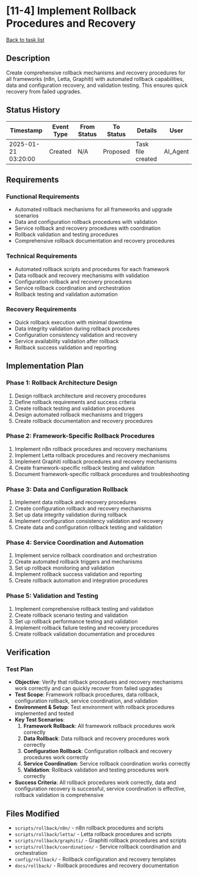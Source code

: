 # [11-4] Implement Rollback Procedures and Recovery

[Back to task list](./tasks.md)

## Description

Create comprehensive rollback mechanisms and recovery procedures for all frameworks (n8n, Letta, Graphiti) with automated rollback capabilities, data and configuration recovery, and validation testing. This ensures quick recovery from failed upgrades.

## Status History

| Timestamp | Event Type | From Status | To Status | Details | User |
|-----------|------------|-------------|-----------|---------|------|
| 2025-01-21 03:20:00 | Created | N/A | Proposed | Task file created | AI_Agent |

## Requirements

### Functional Requirements
- Automated rollback mechanisms for all frameworks and upgrade scenarios
- Data and configuration rollback procedures with validation
- Service rollback and recovery procedures with coordination
- Rollback validation and testing procedures
- Comprehensive rollback documentation and recovery procedures

### Technical Requirements
- Automated rollback scripts and procedures for each framework
- Data rollback and recovery mechanisms with validation
- Configuration rollback and recovery procedures
- Service rollback coordination and orchestration
- Rollback testing and validation automation

### Recovery Requirements
- Quick rollback execution with minimal downtime
- Data integrity validation during rollback procedures
- Configuration consistency validation and recovery
- Service availability validation after rollback
- Rollback success validation and reporting

## Implementation Plan

### Phase 1: Rollback Architecture Design
1. Design rollback architecture and recovery procedures
2. Define rollback requirements and success criteria
3. Create rollback testing and validation procedures
4. Design automated rollback mechanisms and triggers
5. Create rollback documentation and recovery procedures

### Phase 2: Framework-Specific Rollback Procedures
1. Implement n8n rollback procedures and recovery mechanisms
2. Implement Letta rollback procedures and recovery mechanisms
3. Implement Graphiti rollback procedures and recovery mechanisms
4. Create framework-specific rollback testing and validation
5. Document framework-specific rollback procedures and troubleshooting

### Phase 3: Data and Configuration Rollback
1. Implement data rollback and recovery procedures
2. Create configuration rollback and recovery mechanisms
3. Set up data integrity validation during rollback
4. Implement configuration consistency validation and recovery
5. Create data and configuration rollback testing and validation

### Phase 4: Service Coordination and Automation
1. Implement service rollback coordination and orchestration
2. Create automated rollback triggers and mechanisms
3. Set up rollback monitoring and validation
4. Implement rollback success validation and reporting
5. Create rollback automation and integration procedures

### Phase 5: Validation and Testing
1. Implement comprehensive rollback testing and validation
2. Create rollback scenario testing and validation
3. Set up rollback performance testing and validation
4. Implement rollback failure testing and recovery procedures
5. Create rollback validation documentation and procedures

## Verification

### Test Plan
- **Objective**: Verify that rollback procedures and recovery mechanisms work correctly and can quickly recover from failed upgrades
- **Test Scope**: Framework rollback procedures, data rollback, configuration rollback, service coordination, and validation
- **Environment & Setup**: Test environment with rollback procedures implemented and tested
- **Key Test Scenarios**:
  1. **Framework Rollback**: All framework rollback procedures work correctly
  2. **Data Rollback**: Data rollback and recovery procedures work correctly
  3. **Configuration Rollback**: Configuration rollback and recovery procedures work correctly
  4. **Service Coordination**: Service rollback coordination works correctly
  5. **Validation**: Rollback validation and testing procedures work correctly
- **Success Criteria**: All rollback procedures work correctly, data and configuration recovery is successful, service coordination is effective, rollback validation is comprehensive

## Files Modified

- `scripts/rollback/n8n/` - n8n rollback procedures and scripts
- `scripts/rollback/letta/` - Letta rollback procedures and scripts
- `scripts/rollback/graphiti/` - Graphiti rollback procedures and scripts
- `scripts/rollback/coordination/` - Service rollback coordination and orchestration
- `config/rollback/` - Rollback configuration and recovery templates
- `docs/rollback/` - Rollback procedures and recovery documentation
